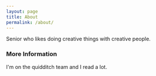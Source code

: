 ```yaml
---
layout: page
title: About
permalink: /about/
---
```


Senior who likes doing creative things with creative people.

### More Information

I'm on the quidditch team and I read a lot.

